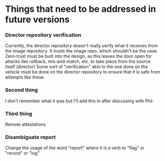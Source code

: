 # Things that need to be addressed in future versions
### Director repository verification
Currently, the director repository doesn't really verify what it receives from the image repository. It trusts the image repo, which shouldn't be the case.
Zero-trust must be built into the design, as this leaves the door open for attacks like rollback, mix-and-match, etc. to take place from the source itself (director)
Some sort of "verification" akin to the one done on the vehicle must be done on the director repository to ensure that it is safe from attempts like these. 

### Second thing 
I don't remember what it was but I'll add this in after discussing with Phil.

### Third thing
Remote attestations

### Disambiguate report
Change the usage of the word "report" where it is a verb to "flag" or "record" or "log"
